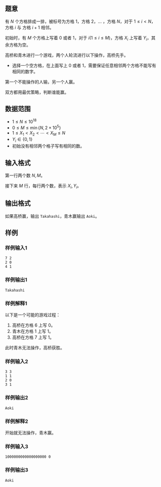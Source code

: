 ## 题意 

有 $N$ 个方格排成一排，被标号为方格 $1$，方格 $2$，... ，方格 $N$，对于 $1\le i < N$，方格 $i$ 与 方格 $i+1$ 相邻。

初始时，有 $M$ 个方格上写着 $0$ 或者 $1$，对于 $i(1\le i\le M)$，方格 $X_i$ 上写着 $Y_i$，其余方格为空。

高桥和青木进行一个游戏，两个人轮流进行以下操作，高桥先手。

- 选择一个空方格，在上面写上 $0$ 或者 $1$，需要保证任意相邻两个方格不能写有相同的数字。

第一个不能操作的人输，另一个人赢。

双方都用最优策略，判断谁能赢。

## 数据范围

- $1\le N\le 10^{18}$
- $0\le M\le \min\{ N,2\times 10^5 \}$
- $1\le X_1 < X_2 < \cdots < X_M \le N$
- $Y_i\in \{0,1\}$
- 初始没有相邻两个格子写有相同的数。

## 输入格式

第一行两个数 $N,M$。

接下来 $M$ 行，每行两个数，表示 $X_i,Y_i$。

## 输出格式

如果高桥赢，输出 `Takahashi`，青木赢输出 `Aoki`。

## 样例

### 样例输入1

```
7 2
2 0
4 1
```

### 样例输出1

```
Takahashi
```

### 样例解释1

以下是一个可能的游戏过程：

1. 高桥在方格 $6$ 上写 $0$。
2. 青木在方格 $1$ 上写 $1$。
3. 高桥在方格 $7$ 上写 $1$。

此时青木无法操作，高桥获胜。

### 样例输入2

```
3 3
1 1
2 0
3 1
```

### 样例输出2

```
Aoki
```

### 样例解释2

开始就无法操作，青木赢。

### 样例输入3

```
1000000000000000000 0
```

### 样例输出3

```
Aoki
```